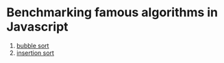 # Benchmarking famous algorithms in Javascript
1. [bubble sort](https://github.com/mast9rmind/algorithm-in-js/tree/bubble-sort)
2. [insertion sort](https://github.com/mast9rmind/algorithm-in-js/tree/insertion-sort)
